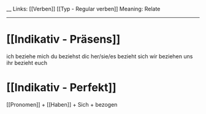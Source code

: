 __
Links: [[Verben]] [[Typ - Regular verben]] 
Meaning: Relate
___
# [[Indikativ - Präsens]]
ich beziehe mich
du beziehst dic
her/sie/es bezieht sich
wir beziehen uns
ihr bezieht euch

# [[Indikativ - Perfekt]]
[[Pronomen]] + [[Haben]] + Sich + bezogen
